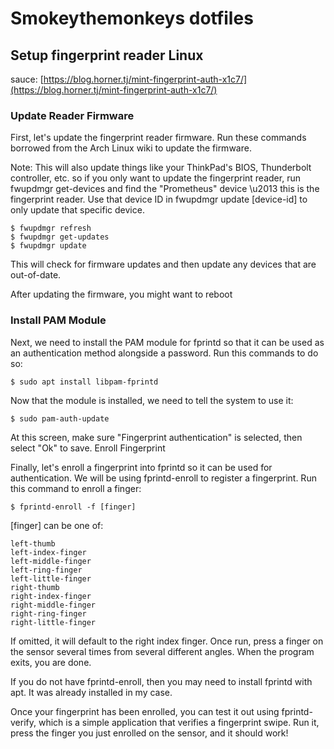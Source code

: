# Smokeythemonkeys dotfiles

## Setup fingerprint reader Linux

sauce: [https://blog.horner.tj/mint-fingerprint-auth-x1c7/](https://blog.horner.tj/mint-fingerprint-auth-x1c7/)

### Update Reader Firmware

First, let's update the fingerprint reader firmware. Run these commands borrowed from the Arch Linux wiki to update the firmware.

Note: This will also update things like your ThinkPad's BIOS, Thunderbolt controller, etc. so if you only want to update the fingerprint reader, run fwupdmgr get-devices and find the "Prometheus" device \u2013 this is the fingerprint reader. Use that device ID in fwupdmgr update [device-id] to only update that specific device.

```shell
$ fwupdmgr refresh
$ fwupdmgr get-updates
$ fwupdmgr update
```

This will check for firmware updates and then update any devices that are out-of-date.

After updating the firmware, you might want to reboot

### Install PAM Module

Next, we need to install the PAM module for fprintd so that it can be used as an authentication method alongside a password. Run this commands to do so:

```shell
$ sudo apt install libpam-fprintd
```

Now that the module is installed, we need to tell the system to use it:

```shell
$ sudo pam-auth-update
```

At this screen, make sure "Fingerprint authentication" is selected, then select "Ok" to save.
Enroll Fingerprint

Finally, let's enroll a fingerprint into fprintd so it can be used for authentication. We will be using fprintd-enroll to register a fingerprint. Run this command to enroll a finger:

```shell
$ fprintd-enroll -f [finger]
```

[finger] can be one of:

    left-thumb
    left-index-finger
    left-middle-finger
    left-ring-finger
    left-little-finger
    right-thumb
    right-index-finger
    right-middle-finger
    right-ring-finger
    right-little-finger

If omitted, it will default to the right index finger. Once run, press a finger on the sensor several times from several different angles. When the program exits, you are done.

If you do not have fprintd-enroll, then you may need to install fprintd with apt. It was already installed in my case.

Once your fingerprint has been enrolled, you can test it out using fprintd-verify, which is a simple application that verifies a fingerprint swipe. Run it, press the finger you just enrolled on the sensor, and it should work!
